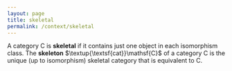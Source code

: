 ```yaml
---
layout: page
title: skeletal
permalink: /context/skeletal
---
```

A category $\mathsf{C}$ is **skeletal** if it contains just one object in each isomorphism class. The **skeleton** $\textup{\textsf{cat}}\mathsf{C}$ of a category $\mathsf{C}$ is the unique (up to isomorphism) skeletal category that is equivalent to $\mathsf{C}$.
